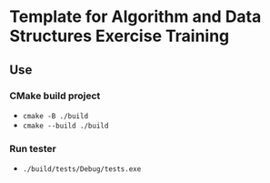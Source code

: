 # Template for Algorithm and Data Structures Exercise Training

## Use

### CMake build project

- `cmake -B ./build`
- `cmake --build ./build`

### Run tester

- `./build/tests/Debug/tests.exe`
